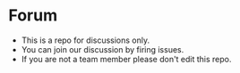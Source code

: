 # Forum
* This is a repo for discussions only.
* You can join our discussion by firing issues.
* If you are not a team member please don't edit this repo.
